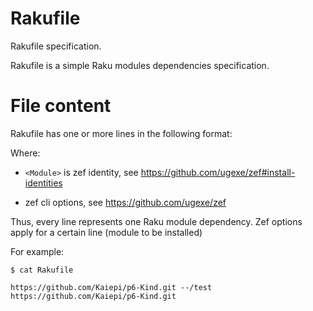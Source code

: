 # Rakufile

Rakufile specification.

Rakufile is a simple Raku modules dependencies specification.

# File content

Rakufile has one or more lines in the following format:

<Module> <zef options>

Where:

* `<Module>` is zef identity, see https://github.com/ugexe/zef#install-identities

* zef cli options, see https://github.com/ugexe/zef

Thus, every line represents one Raku module dependency. Zef options apply for a certain line (module to be installed)


For example:

`$ cat Rakufile`

```
https://github.com/Kaiepi/p6-Kind.git --/test
https://github.com/Kaiepi/p6-Kind.git
```
